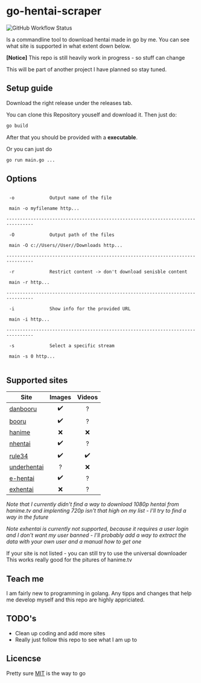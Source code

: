 # go-hentai-scraper

![GitHub Workflow Status](https://img.shields.io/github/workflow/status/gan-of-culture/go-hentai-scraper/Go)

Is a commandline tool to download hentai made in go by me. You can see what site is supported in what extent down below.

**[Notice]** This repo is still heavily work in progress - so stuff can change

This will be part of another project I have planned so stay tuned.

## Setup guide

Download the right release under the releases tab.

You can clone this Repository youself and download it. Then just do:

```bash
go build
```

After that you should be provided with a **executable**.

Or you can just do

```bash
go run main.go ...
```

## Options

```console

 -o             Output name of the file

 main -o myfilename http...

--------------------------------------------------------------------------------

 -O             Output path of the files

 main -O c://Users//User//Downloads http...

--------------------------------------------------------------------------------

 -r             Restrict content -> don't download senisble content

 main -r http...

--------------------------------------------------------------------------------

 -i             Show info for the provided URL

 main -i http...

--------------------------------------------------------------------------------

 -s             Select a specific stream

 main -s 0 http...


```

## Supported sites

| Site                                                             | Images             | Videos           |
| -----------------------------------------------------------------|:------------------:|:----------------:|
| [danbooru](https://danbooru.donmai.us)                           | :heavy_check_mark: |        ?         |
| [booru](https://booru.io/)                                       | :heavy_check_mark: |        ?         |
| [hanime](https://hanime.tv)                                      |        :x:         |       :x:        |
| [nhentai](https://nhentai.net)                                   | :heavy_check_mark: |        ?         |
| [rule34](https://rule34.paheal.net)                              | :heavy_check_mark: |:heavy_check_mark:|
| [underhentai](https://underhentai.net)                           |         ?          |       :x:        |
| [e-hentai](http://e-hentai.org/)                                 | :heavy_check_mark: |        ?         |
| [exhentai](https://exhentai.org)                                 |        :x:         |        ?         |

*Note that I currently didn't find a way to download 1080p hentai from hanime.tv and implenting 720p isn't that high on my list - I'll try to find a way in the future*  

*Note exhentai is currently not supported, because it requires a user login and I don't want my user banned - I'll probably add a way to extract the data with your own user and a manual how to get one*

If your site is not listed - you can still try to use the universal downloader
This works really good for the pitures of hanime.tv

## Teach me

I am fairly new to programming in golang. Any tipps and changes that help me develop myself and this repo are highly appriciated.

## TODO's

- Clean up coding and add more sites
- Really just follow this repo to see what I am up to

## Licencse

Pretty sure [MIT](LICENSE) is the way to go
